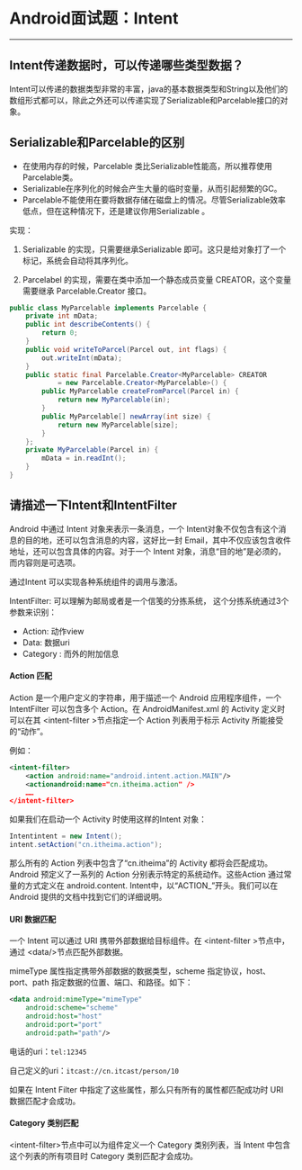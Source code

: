 # Android面试题：Intent

---

## Intent传递数据时，可以传递哪些类型数据？

Intent可以传递的数据类型非常的丰富，java的基本数据类型和String以及他们的数组形式都可以，除此之外还可以传递实现了Serializable和Parcelable接口的对象。

## Serializable和Parcelable的区别

- 在使用内存的时候，Parcelable 类比Serializable性能高，所以推荐使用Parcelable类。
- Serializable在序列化的时候会产生大量的临时变量，从而引起频繁的GC。
- Parcelable不能使用在要将数据存储在磁盘上的情况。尽管Serializable效率低点，但在这种情况下，还是建议你用Serializable 。 

实现：

1. Serializable 的实现，只需要继承Serializable 即可。这只是给对象打了一个标记，系统会自动将其序列化。

2. Parcelabel 的实现，需要在类中添加一个静态成员变量 CREATOR，这个变量需要继承 Parcelable.Creator 接口。

``` java
public class MyParcelable implements Parcelable {
    private int mData;
    public int describeContents() {
        return 0;
    }
    public void writeToParcel(Parcel out, int flags) {
        out.writeInt(mData);
    }
    public static final Parcelable.Creator<MyParcelable> CREATOR
            = new Parcelable.Creator<MyParcelable>() {
        public MyParcelable createFromParcel(Parcel in) {
            return new MyParcelable(in);
        }
        public MyParcelable[] newArray(int size) {
            return new MyParcelable[size];
        }
    };
    private MyParcelable(Parcel in) {
        mData = in.readInt();
    }
}
```

## 请描述一下Intent和IntentFilter

Android 中通过 Intent 对象来表示一条消息，一个 Intent对象不仅包含有这个消息的目的地，还可以包含消息的内容，这好比一封 Email，其中不仅应该包含收件地址，还可以包含具体的内容。对于一个 Intent 对象，消息“目的地”是必须的，而内容则是可选项。

通过Intent 可以实现各种系统组件的调用与激活。

IntentFilter: 可以理解为邮局或者是一个信笺的分拣系统， 这个分拣系统通过3个参数来识别：

- Action: 动作view
- Data: 数据uri
- Category : 而外的附加信息

#### Action 匹配

Action 是一个用户定义的字符串，用于描述一个 Android 应用程序组件，一个 IntentFilter 可以包含多个 Action。在 AndroidManifest.xml 的 Activity 定义时可以在其 &lt;intent-filter >节点指定一个 Action 列表用于标示 Activity 所能接受的“动作”。

例如：

``` xml      
<intent-filter>       
    <action android:name="android.intent.action.MAIN"/>       
    <actionandroid:name="cn.itheima.action" />       
    ……       
</intent-filter>
```

如果我们在启动一个 Activity 时使用这样的Intent 对象：

``` java
Intentintent = new Intent();       
intent.setAction("cn.itheima.action");
```

那么所有的 Action 列表中包含了“cn.itheima”的 Activity 都将会匹配成功。Android 预定义了一系列的 Action 分别表示特定的系统动作。这些Action 通过常量的方式定义在 android.content. Intent中，以“ACTION_”开头。我们可以在 Android 提供的文档中找到它们的详细说明。

#### URI 数据匹配

一个 Intent 可以通过 URI 携带外部数据给目标组件。在 &lt;intent-filter >节点中，通过 &lt;data/>节点匹配外部数据。

mimeType 属性指定携带外部数据的数据类型，scheme 指定协议，host、port、path 指定数据的位置、端口、和路径。如下：

``` xml
<data android:mimeType="mimeType"
    android:scheme="scheme"
    android:host="host"
    android:port="port" 
    android:path="path"/>       
```
电话的uri：`tel:12345`

自己定义的uri：`itcast://cn.itcast/person/10`

如果在 Intent Filter 中指定了这些属性，那么只有所有的属性都匹配成功时 URI 数据匹配才会成功。

#### Category 类别匹配

&lt;intent-filter>节点中可以为组件定义一个 Category 类别列表，当 Intent 中包含这个列表的所有项目时 Category 类别匹配才会成功。